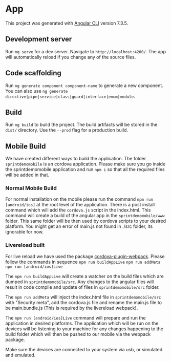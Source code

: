 # App

This project was generated with [Angular CLI](https://github.com/angular/angular-cli) version 7.3.5.

## Development server

Run `ng serve` for a dev server. Navigate to `http://localhost:4200/`. The app will automatically reload if you change any of the source files.

## Code scaffolding

Run `ng generate component component-name` to generate a new component. You can also use `ng generate directive|pipe|service|class|guard|interface|enum|module`.

## Build

Run `ng build` to build the project. The build artifacts will be stored in the `dist/` directory. Use the `--prod` flag for a production build.

## Mobile Build
We have created different ways to build the application. The folder `sprintdemomobile` is an cordova application. 
Please make sure you go inside the sprintdemomobile application and run `npm i` so that all the required files will be added in that. 
### Normal Mobile Build
For normal installation on the mobile please run the command `npm run [android/ios]` at the root level of the application. There is a post install command which will add the `cordova.js` script in the index.html. 
This command will create a build of the angular app in the `sprintdemomobile/www` folder. This same folder will be then used by cordova scripts to your desired platform. You might get an error of main.js not found in ./src folder, its ignorable for now.

### Livereload built
For live reload we have used the package [cordova-plugin-webpack](https://www.npmjs.com/package/cordova-plugin-webpack).
Please follow the commands in sequence
`npm run buildAppLive`
`npm run addMeta`
`npm run [android/ios]Live`

The `npm run buildAppLive` will create a watcher on the build files which are dumped in `sprintdemomobile/src`. Any changes to the angular files will result in code compile and update of files in `sprintdemomobile/src` folder.

The `npm run addMeta` will inject the index.html file in `sprintdemomobile/src` with "Security meta", add the cordova.js file and rename the main.js file to be main.bundle.js (This is required by the livereload webpack).

The `npm run [android/ios]Live` command will prepare and run the application in desired platforms. The application which will be run on the devices will be listening to your machine for any changes happening to the build folder which will then be pushed to our mobile via the webpack package.

Make sure the devices are connected to your system via usb, or simulated and emulated.


